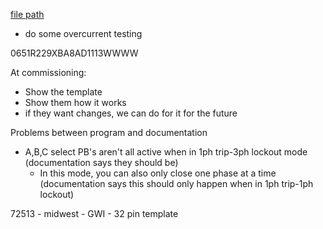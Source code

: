 
[file path](<file:///C:\Users\jnetherton\G&W Electric Co\US-PowerGridAutomation - Documents\_Lazer\119407 - Clearwater Polk Elec (Dakota Supply Group)>)

- do some overcurrent testing

0651R229XBA8AD1113WWWW

At commissioning:
- Show the template
- Show them how it works
- if they want changes, we can do for it for the future

Problems between program and documentation
- A,B,C select PB's aren't all active when in 1ph trip-3ph lockout mode (documentation says they should be)
	- In this mode, you can also only close one phase at a time (documentation says this should only happen when in 1ph trip-1ph lockout)

72513 - midwest - GWI - 32 pin template